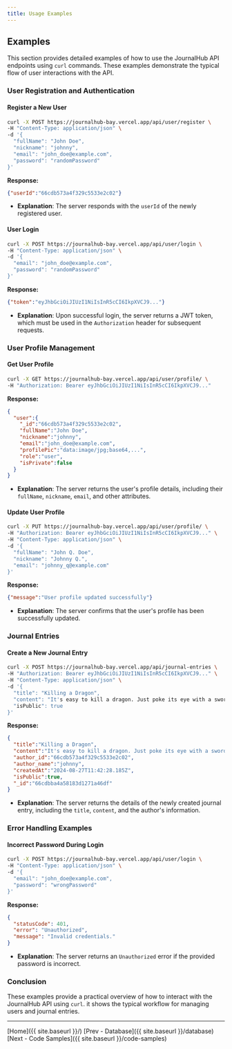 ```yaml
---
title: Usage Examples
---
```


## Examples

This section provides detailed examples of how to use the JournalHub API endpoints using `curl` commands. These examples demonstrate the typical flow of user interactions with the API.

### User Registration and Authentication

#### Register a New User

```bash
curl -X POST https://journalhub-bay.vercel.app/api/user/register \
-H "Content-Type: application/json" \
-d '{
  "fullName": "John Doe",
  "nickname": "johnny",
  "email": "john_doe@example.com",
  "password": "randomPassword"
}'
```

**Response:**
```json
{"userId":"66cdb573a4f329c5533e2c02"}
```
- **Explanation**: The server responds with the `userId` of the newly registered user.

#### User Login

```bash
curl -X POST https://journalhub-bay.vercel.app/api/user/login \
-H "Content-Type: application/json" \
-d '{
  "email": "john_doe@example.com",
  "password": "randomPassword"
}'
```

**Response:**
```json
{"token":"eyJhbGciOiJIUzI1NiIsInR5cCI6IkpXVCJ9..."}
```
- **Explanation**: Upon successful login, the server returns a JWT token, which must be used in the `Authorization` header for subsequent requests.

### User Profile Management

#### Get User Profile

```bash
curl -X GET https://journalhub-bay.vercel.app/api/user/profile/ \
-H "Authorization: Bearer eyJhbGciOiJIUzI1NiIsInR5cCI6IkpXVCJ9..."
```

**Response:**
```json
{
  "user":{
    "_id":"66cdb573a4f329c5533e2c02",
    "fullName":"John Doe",
    "nickname":"johnny",
    "email":"john_doe@example.com",
    "profilePic":"data:image/jpg;base64,...",
    "role":"user",
    "isPrivate":false
  }
}
```
- **Explanation**: The server returns the user's profile details, including their `fullName`, `nickname`, `email`, and other attributes.

#### Update User Profile

```bash
curl -X PUT https://journalhub-bay.vercel.app/api/user/profile/ \
-H "Authorization: Bearer eyJhbGciOiJIUzI1NiIsInR5cCI6IkpXVCJ9..." \
-H "Content-Type: application/json" \
-d '{
  "fullName": "John Q. Doe",
  "nickname": "Johnny Q.",
  "email": "johnny_q@example.com"
}'
```

**Response:**
```json
{"message":"User profile updated successfully"}
```
- **Explanation**: The server confirms that the user's profile has been successfully updated.

### Journal Entries

#### Create a New Journal Entry

```bash
curl -X POST https://journalhub-bay.vercel.app/api/journal-entries \
-H "Authorization: Bearer eyJhbGciOiJIUzI1NiIsInR5cCI6IkpXVCJ9..." \
-H "Content-Type: application/json" \
-d '{
  "title": "Killing a Dragon",
  "content": "It's easy to kill a dragon. Just poke its eye with a sword.",
  "isPublic": true
}'
```

**Response:**
```json
{
  "title":"Killing a Dragon",
  "content":"It's easy to kill a dragon. Just poke its eye with a sword.",
  "author_id":"66cdb573a4f329c5533e2c02",
  "author_name":"johnny",
  "createdAt":"2024-08-27T11:42:28.185Z",
  "isPublic":true,
  "_id":"66cdbba4a58183d1271a46df"
}
```
- **Explanation**: The server returns the details of the newly created journal entry, including the `title`, `content`, and the author's information.

### Error Handling Examples

#### Incorrect Password During Login

```bash
curl -X POST https://journalhub-bay.vercel.app/api/user/login \
-H "Content-Type: application/json" \
-d '{
  "email": "john_doe@example.com",
  "password": "wrongPassword"
}'
```

**Response:**
```json
{
  "statusCode": 401,
  "error": "Unauthorized",
  "message": "Invalid credentials."
}
```
- **Explanation**: The server returns an `Unauthorized` error if the provided password is incorrect.

### Conclusion

These examples provide a practical overview of how to interact with the JournalHub API using `curl`. it shows the typical workflow for managing users and journal entries.

---

[Home]({{ site.baseurl }}/)  [Prev - Database]({{ site.baseurl }}/database)   [Next - Code Samples]({{ site.baseurl }}/code-samples)